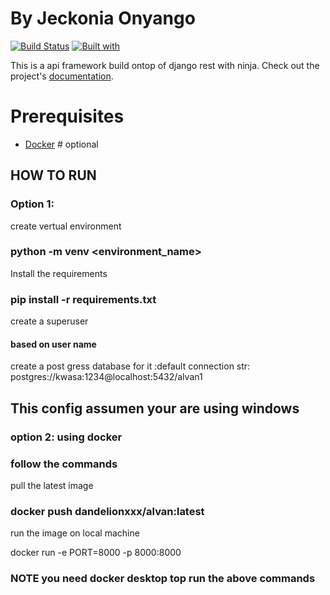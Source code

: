 # By Jeckonia Onyango <jeckonia49>

[![Build Status](https://travis-ci.org/jeckonia49/jeckonia49.svg?branch=master)](https://travis-ci.org/jeckonia49/jeckonia49)
[![Built with](https://img.shields.io/badge/Built_with-Cookiecutter_Django_Rest-F7B633.svg)](https://github.com/agconti/cookiecutter-django)

This is a api framework build ontop of django rest with ninja. Check out the project's [documentation](http://jeckonia49.github.io/jeckonia49/).

# Prerequisites

- [Docker](https://docs.docker.com/docker-for-mac/install/)  # optional

## HOW TO RUN 

### Option 1:

create vertual environment

### python -m venv <environment_name>

Install the requirements 

### pip install -r requirements.txt
create a superuser 

#### based on user name

create a post gress database for it
:default connection str: postgres://kwasa:1234@localhost:5432/alvan1

## This config assumen your are using windows


### option 2: using docker

### follow the commands

pull the latest image

### docker push dandelionxxx/alvan:latest

run the image on local machine

docker run -e PORT=8000 -p 8000:8000

### NOTE you need docker desktop top run the above commands



